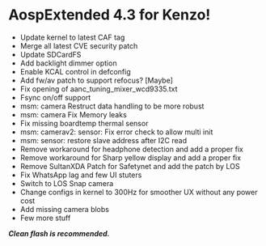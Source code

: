 # AospExtended 4.3 for Kenzo!

- Update kernel to latest CAF tag
- Merge all latest CVE security patch
- Update SDCardFS
- Add backlight dimmer option
- Enable KCAL control in defconfig
- Add fw/av patch to support refocus? [Maybe]
- Fix opening of aanc_tuning_mixer_wcd9335.txt
- Fsync on/off support
- msm: camera Restruct data handling to be more robust
- msm: camera Fix Memory leaks
- Fix missing boardtemp thermal sensor
- msm: camerav2: sensor: Fix error check to allow multi init
- msm: sensor: restore slave address after I2C read
- Remove workaround for headphone detection and add a proper fix
- Remove workaround for Sharp yellow display and add a proper fix
- Remove SultanXDA Patch for Safetynet and add the patch by LOS
- Fix WhatsApp lag and few UI stuters
- Switch to LOS Snap camera
- Change configs in kernel to 300Hz for smoother UX without any power cost
- Add missing camera blobs
- Few more stuff

**_Clean flash is recommended._**

